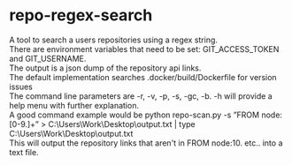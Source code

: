 # repo-regex-search
A tool to search a users repositories using a regex string.<br />
There are environment variables that need to be set: GIT_ACCESS_TOKEN and GIT_USERNAME. <br />
The output is a json dump of the repository api links. <br />
The default implementation searches .docker/build/Dockerfile for version issues <br />
The command line parameters are -r, -v, -p, -s, -gc, -b. -h will provide a help menu with further explanation. <br />
A good command example would be python repo-scan.py -s ”FROM node\:[0-9\.]+” > C:\Users\Work\Desktop\output.txt | type C:\Users\Work\Desktop\output.txt <br />
This will output the repository links that aren't in FROM node:10. etc.. into a text file.  


